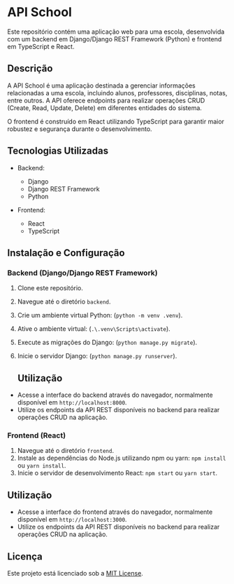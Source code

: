# API School

Este repositório contém uma aplicação web para uma escola, desenvolvida com um backend em Django/Django REST Framework (Python) e frontend em TypeScript e React.

## Descrição

A API School é uma aplicação destinada a gerenciar informações relacionadas a uma escola, incluindo alunos, professores, disciplinas, notas, entre outros. A API oferece endpoints para realizar operações CRUD (Create, Read, Update, Delete) em diferentes entidades do sistema.

O frontend é construído em React utilizando TypeScript para garantir maior robustez e segurança durante o desenvolvimento.

## Tecnologias Utilizadas

- Backend:
  - Django
  - Django REST Framework
  - Python
  
- Frontend:
  - React
  - TypeScript

## Instalação e Configuração

### Backend (Django/Django REST Framework)

1. Clone este repositório.
2. Navegue até o diretório `backend`.
3. Crie um ambiente virtual Python: (`python -m venv .venv`).
4. Ative o ambiente virtual: (`.\.venv\Scripts\activate`).
5. Execute as migrações do Django: (`python manage.py migrate`).
6. Inicie o servidor Django: (`python manage.py runserver`).

   ## Utilização

- Acesse a interface do backend através do navegador, normalmente disponível em `http://localhost:8000`.
- Utilize os endpoints da API REST disponíveis no backend para realizar operações CRUD na aplicação.

### Frontend (React)

1. Navegue até o diretório `frontend`.
2. Instale as dependências do Node.js utilizando npm ou yarn: `npm install` ou `yarn install`.
3. Inicie o servidor de desenvolvimento React: `npm start` ou `yarn start`.

## Utilização

- Acesse a interface do frontend através do navegador, normalmente disponível em `http://localhost:3000`.
- Utilize os endpoints da API REST disponíveis no backend para realizar operações CRUD na aplicação.

## Licença

Este projeto está licenciado sob a [MIT License](LICENSE).
